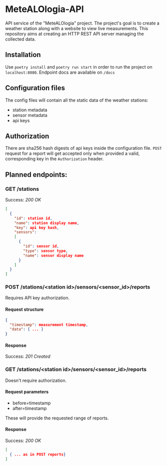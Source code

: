 # MeteALOlogia-API
API service of the "MeteALOlogia" project. The project's goal is to create a weather station along with a website to view live measurements. This repository aims at creating an HTTP REST API server managing the collected data.

## Installation
Use `poetry install` and `poetry run start` in order to run the project on `localhost:8080`. Endpoint docs are available on `/docs`

## Configuration files
The config files will contain all the static data of the weather stations:
- station metadata
- sensor metadata
- api keys

## Authorization
There are sha256 hash digests of api keys inside the configuration file. `POST` request for a report will get accepted only when provided a valid, corresponding key in the `Authorization` header.

## Planned endpoints:

### GET /stations
Success: *200 OK*
```json
[
  {
    "id": station id,
    "name": station display name,
    "key": api key hash,
    "sensors":
    [
      {
        "id": sensor id,
        "type": sensor type,
        "name": sensor display name
      }
    ]
  }
]
```

### POST /stations/\<station id>/sensors/\<sensor_id>/reports

Requires API key authorization.

#### Request structure
```json
{
  "timestamp": measurement timestamp,
  "data": { ... }
}
```

#### Response
Success: *201 Created*

### GET /stations/\<station id>/sensors/\<sensor_id>/reports
Doesn't require authorization.

#### Request parameters
- before=timestamp
- after=timestamp

These will provide the requested range of reports.

#### Response
Success: *200 OK*
```json
[
  { ... as in POST reports}
]
```